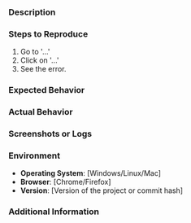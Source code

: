 ### Description
<!-- Clearly describe the bug you encountered. -->

### Steps to Reproduce
<!-- Provide the steps to reproduce the bug. -->
1. Go to '...'
2. Click on '...'
3. See the error.

### Expected Behavior
<!-- What should have happened? -->

### Actual Behavior
<!-- What actually happened? -->

### Screenshots or Logs
<!-- If applicable, add screenshots or logs to help explain the problem. -->

### Environment
- **Operating System**: [Windows/Linux/Mac]
- **Browser**: [Chrome/Firefox]
- **Version**: [Version of the project or commit hash]

### Additional Information
<!-- Add any other information that could be helpful in understanding or fixing the bug. -->
